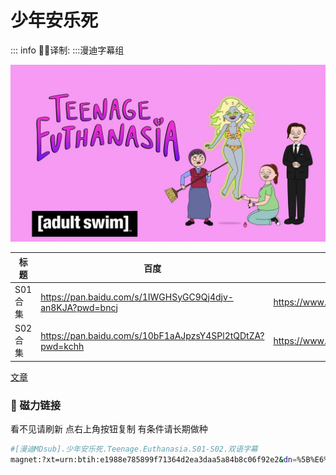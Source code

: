 # 少年安乐死

::: info
✍🏻译制: 
:::漫迪字幕组

![maxresdefault.jpg](maxresdefault.jpg)

| 标题 | 百度 | 阿里 | MDpan |
| --- | --- | --- | --- |
| S01合集 | https://pan.baidu.com/s/1IWGHSyGC9Qj4djv-an8KJA?pwd=bncj | https://www.aliyundrive.com/s/u7noDgsoNXR | https://mdpan.tk/%E5%B0%91%E5%B9%B4%E5%AE%89%E4%B9%90%E6%AD%BB |
| S02合集 | https://pan.baidu.com/s/10bF1aAJpzsY4SPl2tQDtZA?pwd=kchh | https://www.aliyundrive.com/s/iA27CeCdvnD | https://pan.mdsub.top/zh-CN/%E5%B0%91%E5%B9%B4%E5%AE%89%E4%B9%90%E6%AD%BB/Season%202/ |

[文章](%E6%96%87%E7%AB%A0%20c8ec1d401d2a45759d0d125501abf413.csv)

### 🧲 磁力链接

看不见请刷新 点右上角按钮复制 有条件请长期做种

```bash
#[漫迪MDsub].少年安乐死.Teenage.Euthanasia.S01-S02.双语字幕
magnet:?xt=urn:btih:e1988e785899f71364d2ea3daa5a84b8c06f92e2&dn=%5B%E6%BC%AB%E8%BF%AAMDsub%5D.%E5%B0%91%E5%B9%B4%E5%AE%89%E4%B9%90%E6%AD%BB.Teenage.Euthanasia.S01-S02.%E5%8F%8C%E8%AF%AD%E5%AD%97%E5%B9%95&tr=http%3A%2F%2Falltorrents.net%3A80%2Fbt%2Fannounce.php&tr=http%3A%2F%2Fbluebird-hd.org%2Fannounce.php&tr=http%3A%2F%2Fwww.thetradersden.org%2Fforums%2Ftracker%2Fannounce.php&tr=http%3A%2F%2Ftracker.trancetraffic.com%3A80%2Fannounce.php&tr=http%3A%2F%2Firrenhaus.dyndns.dk%3A80%2Fannounce.php&tr=http%3A%2F%2F1337.abcvg.info%3A80%2Fannounce&tr=http%3A%2F%2Fbt.beatrice-raws.org%3A80%2Fannounce&tr=http%3A%2F%2Fwww.tribalmixes.com%3A80%2Fannounce.php&tr=http%3A%2F%2Fwww.wareztorrent.com%3A80%2Fannounce
```